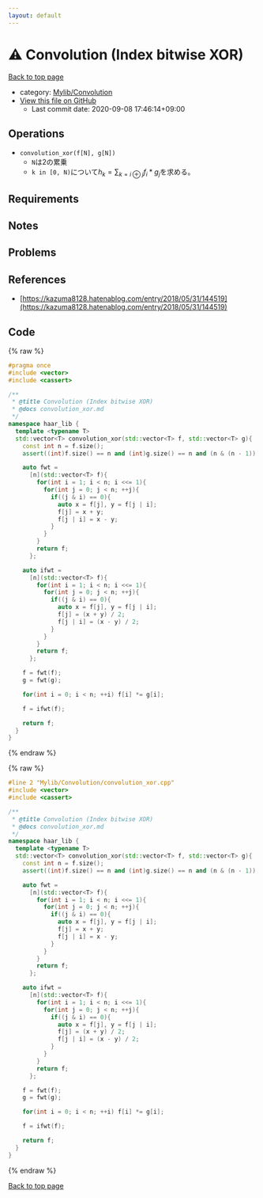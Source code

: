 ```yaml
---
layout: default
---
```


<!-- mathjax config similar to math.stackexchange -->
<script type="text/javascript" async
  src="https://cdnjs.cloudflare.com/ajax/libs/mathjax/2.7.5/MathJax.js?config=TeX-MML-AM_CHTML">
</script>
<script type="text/x-mathjax-config">
  MathJax.Hub.Config({
    TeX: { equationNumbers: { autoNumber: "AMS" }},
    tex2jax: {
      inlineMath: [ ['$','$'] ],
      processEscapes: true
    },
    "HTML-CSS": { matchFontHeight: false },
    displayAlign: "left",
    displayIndent: "2em"
  });
</script>

<script type="text/javascript" src="https://cdnjs.cloudflare.com/ajax/libs/jquery/3.4.1/jquery.min.js"></script>
<script src="https://cdn.jsdelivr.net/npm/jquery-balloon-js@1.1.2/jquery.balloon.min.js" integrity="sha256-ZEYs9VrgAeNuPvs15E39OsyOJaIkXEEt10fzxJ20+2I=" crossorigin="anonymous"></script>
<script type="text/javascript" src="../../../assets/js/copy-button.js"></script>
<link rel="stylesheet" href="../../../assets/css/copy-button.css" />


# :warning: Convolution (Index bitwise XOR)

<a href="../../../index.html">Back to top page</a>

* category: <a href="../../../index.html#d1ac32c11c508fec0764fa012d8d2913">Mylib/Convolution</a>
* <a href="{{ site.github.repository_url }}/blob/master/Mylib/Convolution/convolution_xor.cpp">View this file on GitHub</a>
    - Last commit date: 2020-09-08 17:46:14+09:00




## Operations

- `convolution_xor(f[N], g[N])`
	- `N`は2の累乗
	- `k in [0, N)`について$h_k = \sum_{k=i \oplus j} f_i * g_j$を求める。

## Requirements

## Notes

## Problems

## References

- [https://kazuma8128.hatenablog.com/entry/2018/05/31/144519](https://kazuma8128.hatenablog.com/entry/2018/05/31/144519)


## Code

<a id="unbundled"></a>
{% raw %}
```cpp
#pragma once
#include <vector>
#include <cassert>

/**
 * @title Convolution (Index bitwise XOR)
 * @docs convolution_xor.md
 */
namespace haar_lib {
  template <typename T>
  std::vector<T> convolution_xor(std::vector<T> f, std::vector<T> g){
    const int n = f.size();
    assert((int)f.size() == n and (int)g.size() == n and (n & (n - 1)) == 0);

    auto fwt =
      [n](std::vector<T> f){
        for(int i = 1; i < n; i <<= 1){
          for(int j = 0; j < n; ++j){
            if((j & i) == 0){
              auto x = f[j], y = f[j | i];
              f[j] = x + y;
              f[j | i] = x - y;
            }
          }
        }
        return f;
      };

    auto ifwt =
      [n](std::vector<T> f){
        for(int i = 1; i < n; i <<= 1){
          for(int j = 0; j < n; ++j){
            if((j & i) == 0){
              auto x = f[j], y = f[j | i];
              f[j] = (x + y) / 2;
              f[j | i] = (x - y) / 2;
            }
          }
        }
        return f;
      };

    f = fwt(f);
    g = fwt(g);

    for(int i = 0; i < n; ++i) f[i] *= g[i];

    f = ifwt(f);

    return f;
  }
}

```
{% endraw %}

<a id="bundled"></a>
{% raw %}
```cpp
#line 2 "Mylib/Convolution/convolution_xor.cpp"
#include <vector>
#include <cassert>

/**
 * @title Convolution (Index bitwise XOR)
 * @docs convolution_xor.md
 */
namespace haar_lib {
  template <typename T>
  std::vector<T> convolution_xor(std::vector<T> f, std::vector<T> g){
    const int n = f.size();
    assert((int)f.size() == n and (int)g.size() == n and (n & (n - 1)) == 0);

    auto fwt =
      [n](std::vector<T> f){
        for(int i = 1; i < n; i <<= 1){
          for(int j = 0; j < n; ++j){
            if((j & i) == 0){
              auto x = f[j], y = f[j | i];
              f[j] = x + y;
              f[j | i] = x - y;
            }
          }
        }
        return f;
      };

    auto ifwt =
      [n](std::vector<T> f){
        for(int i = 1; i < n; i <<= 1){
          for(int j = 0; j < n; ++j){
            if((j & i) == 0){
              auto x = f[j], y = f[j | i];
              f[j] = (x + y) / 2;
              f[j | i] = (x - y) / 2;
            }
          }
        }
        return f;
      };

    f = fwt(f);
    g = fwt(g);

    for(int i = 0; i < n; ++i) f[i] *= g[i];

    f = ifwt(f);

    return f;
  }
}

```
{% endraw %}

<a href="../../../index.html">Back to top page</a>

